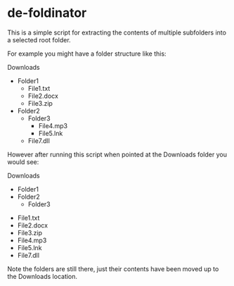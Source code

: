# de-foldinator


This is a simple script for extracting the contents of multiple subfolders into a selected root folder.

For example you might have a folder structure like this:


Downloads
 - Folder1
    * File1.txt
    * File2.docx
    * File3.zip
 - Folder2
    - Folder3
        * File4.mp3
        * File5.lnk
    * File7.dll
    
However after running this script when pointed at the Downloads folder you would see:


Downloads
 - Folder1
 - Folder2
    - Folder3
 * File1.txt
 * File2.docx
 * File3.zip
 * File4.mp3
 * File5.lnk
 * File7.dll
 
 Note the folders are still there, just their contents have been moved up to the Downloads location.
